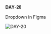 𝐃𝐀𝐘-𝟐𝟎

Dropdown in Figma

![DAY-20](https://user-images.githubusercontent.com/85480387/208171246-fe71d2e3-e9e8-451d-a006-9d041dc65ee0.jpg)

